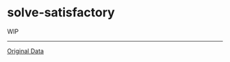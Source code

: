 # solve-satisfactory

WIP

---

[Original Data](https://github.com/greeny/SatisfactoryTools/blob/master/data/data1.0.json)
